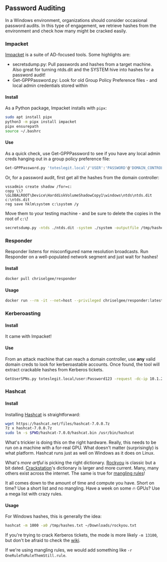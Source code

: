 ## Password Auditing

In a Windows environment, organizations should consider occasional password audits.
In this type of engagement, we retrieve hashes from the environment and check how many might be cracked easily.

### Impacket

[Impacket](https://github.com/fortra/impacket) is a suite of AD-focused tools.
Some highlights are:
* secretsdump.py: Pull passwords and hashes from a target machine.  Also great for turning ntds.dit and the SYSTEM hive into hashes for a password audit!
* Get-GPPPassword.py: Look for old Group Policy Preference files - and local admin credentials stored within

#### Install

As a Python package, Impacket installs with `pipx`:

```bash
sudo apt install pipx
python3 -m pipx install impacket
pipx ensurepath
source ~/.bashrc
```

#### Use

As a quick check, use Get-GPPPassword to see if you have any local admin creds hanging out in a group policy preference file:

```bash
Get-GPPPassword.py 'toteslegit.local'/'USER':'PASSWORD'@'DOMAIN_CONTROLLER'
```

Or, for a password audit, first get all the hashes from the domain controller:

```cmd.exe
vssadmin create shadow /for=c:
copy \\?\GLOBALROOT\Device\HarddiskVolumeShadowCopy1\windows\ntds\ntds.dit c:\ntds.dit
reg save hklm\system c:\system /y
```

Move them to your testing machine - and be sure to delete the copies in the root of `c:\`!

```bash
secretsdump.py -ntds ./ntds.dit -system ./system -outputfile /tmp/hashes.txt LOCAL
```

### Responder

Responder listens for misconfigured name resolution broadcasts.
Run Responder on a well-populated network segment and just wait for hashes!

#### Install

```bash
docker pull chriselgee/responder
```

#### Usage

```bash
docker run --rm -it --net=host --privileged chriselgee/responder:latest -I ens33
```

### Kerberoasting

#### Install

It came with Impacket!

#### Use

From an attack machine that can reach a domain controller, use **any** valid domain creds to look for kerberoastable accounts.
Once found, the tool will extract crackable hashes from Kerberos tickets.

```bash
GetUserSPNs.py toteslegit.local/user:Password123 -request -dc-ip 10.1.2.3
```

### Hashcat

#### Install

Installing [Hashcat](https://hashcat.net/hashcat/) is straightforward:

```bash
wget https://hashcat.net/files/hashcat-7.0.0.7z
7z x hashcat-7.0.0.7z
sudo ln -s $PWD/hashcat-7.0.0/hashcat.bin /usr/bin/hashcat
```

What's trickier is doing this on the right hardware.
Really, this needs to be run on a machine with a for-real GPU.
What doesn't matter (surprisingly) is what platform.
Hashcat runs just as well on Windows as it does on Linux.

What's _more artful_ is picking the right dictionary.
[Rockyou](https://www.skullsecurity.org/wiki/Passwords) is classic but a bit dated.
[Crackstation](https://crackstation.net/crackstation-wordlist-password-cracking-dictionary.htm)'s dictionary is larger and more current.
Many, many others exist across the internet.
The same is true for [mangling rules](https://in.security/2023/01/10/oneruletorulethemstill-new-and-improved/)!

It all comes down to the amount of time and compute you have.
Short on time?
Use a short list and no mangling.
Have a week on some 🔥 GPUs?
Use a mega list with crazy rules.

#### Usage

For Windows hashes, this is generally the idea:

```bash
hashcat -m 1000 -a0 /tmp/hashes.txt ~/Downloads/rockyou.txt
```

If you're trying to crack Kerberos tickets, the mode is more likely `-m 13100`, but don't be afraid to check the [wiki](https://hashcat.net/wiki/doku.php?id=example_hashes).

If we're using mangling rules, we would add something like `-r OneRuleToRuleThemStill.rule`.
